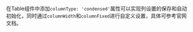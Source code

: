 在Table组件中添加`columnType: 'condensed'`属性可以实现列设置的保存和自动初始化，同时通过`columnWidth`和`columnFixed`进行自定义设置，具体可参考官网文档。
